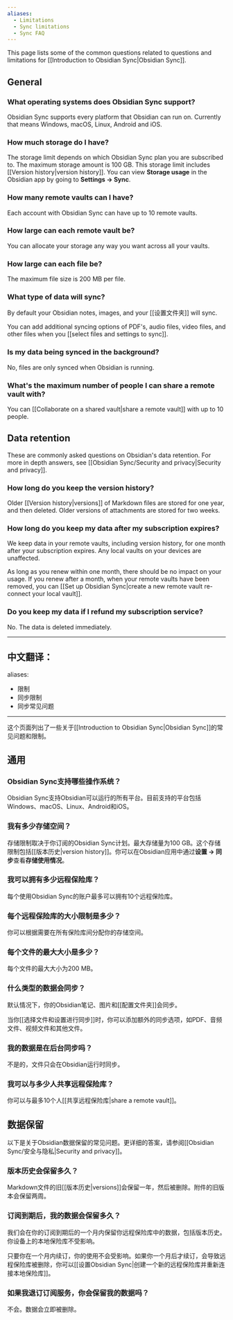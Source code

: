 ```yaml
---
aliases:
  - Limitations
  - Sync limitations
  - Sync FAQ
---
```

This page lists some of the common questions related to questions and limitations for [[Introduction to Obsidian Sync|Obsidian Sync]].

## General

### What operating systems does Obsidian Sync support?

Obsidian Sync supports every platform that Obsidian can run on. Currently that means Windows, macOS, Linux, Android and iOS.

### How much storage do I have?

The storage limit depends on which Obsidian Sync plan you are subscribed to. The maximum storage amount is 100 GB. This storage limit includes [[Version history|version history]]. You can view **Storage usage** in the Obsidian app by going to **Settings → Sync**.

### How many remote vaults can I have?

Each account with Obsidian Sync can have up to 10 remote vaults.

### How large can each remote vault be?

You can allocate your storage any way you want across all your vaults. 

### How large can each file be?

The maximum file size is 200 MB per file.

### What type of data will sync?

By default your Obsidian notes, images, and your [[设置文件夹]] will sync. 

You can add additional syncing options of PDF's, audio files, video files, and other files when you [[select files and settings to sync]].

### Is my data being synced in the background?

No, files are only synced when Obsidian is running.

### What's the maximum number of people I can share a remote vault with?

You can [[Collaborate on a shared vault|share a remote vault]] with up to 10 people.

## Data retention
 
These are commonly asked questions on Obsidian's data retention. For more in depth answers, see [[Obsidian Sync/Security and privacy|Security and privacy]].

### How long do you keep the version history?

Older [[Version history|versions]] of Markdown files are stored for one year, and then deleted. Older versions of attachments are stored for two weeks.

### How long do you keep my data after my subscription expires?

We keep data in your remote vaults, including version history, for one month after your subscription expires. Any local vaults on your devices are unaffected.

As long as you renew within one month, there should be no impact on your usage. If you renew after a month, when your remote vaults have been removed, you can [[Set up Obsidian Sync|create a new remote vault re-connect your local vault]].

### Do you keep my data if I refund my subscription service?

No. The data is deleted immediately. 



---

中文翻译：
---
aliases:
  - 限制
  - 同步限制
  - 同步常见问题
---
这个页面列出了一些关于[[Introduction to Obsidian Sync|Obsidian Sync]]的常见问题和限制。

## 通用

### Obsidian Sync支持哪些操作系统？

Obsidian Sync支持Obsidian可以运行的所有平台。目前支持的平台包括Windows、macOS、Linux、Android和iOS。

### 我有多少存储空间？

存储限制取决于你订阅的Obsidian Sync计划。最大存储量为100 GB。这个存储限制包括[[版本历史|version history]]。你可以在Obsidian应用中通过**设置 → 同步**查看**存储使用情况**。

### 我可以拥有多少远程保险库？

每个使用Obsidian Sync的账户最多可以拥有10个远程保险库。

### 每个远程保险库的大小限制是多少？

你可以根据需要在所有保险库间分配你的存储空间。

### 每个文件的最大大小是多少？

每个文件的最大大小为200 MB。

### 什么类型的数据会同步？

默认情况下，你的Obsidian笔记、图片和[[配置文件夹]]会同步。

当你[[选择文件和设置进行同步]]时，你可以添加额外的同步选项，如PDF、音频文件、视频文件和其他文件。

### 我的数据是在后台同步吗？

不是的，文件只会在Obsidian运行时同步。

### 我可以与多少人共享远程保险库？

你可以与最多10个人[[共享远程保险库|share a remote vault]]。

## 数据保留

以下是关于Obsidian数据保留的常见问题。更详细的答案，请参阅[[Obsidian Sync/安全与隐私|Security and privacy]]。

### 版本历史会保留多久？

Markdown文件的旧[[版本历史|versions]]会保留一年，然后被删除。附件的旧版本会保留两周。

### 订阅到期后，我的数据会保留多久？

我们会在你的订阅到期后的一个月内保留你远程保险库中的数据，包括版本历史。你设备上的本地保险库不受影响。

只要你在一个月内续订，你的使用不会受影响。如果你一个月后才续订，会导致远程保险库被删除，你可以[[设置Obsidian Sync|创建一个新的远程保险库并重新连接本地保险库]]。

### 如果我退订订阅服务，你会保留我的数据吗？

不会。数据会立即被删除。